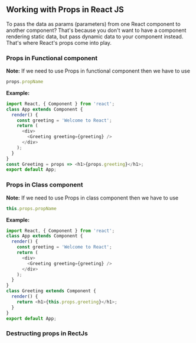 ## Working with Props in React JS ##
To pass the data as params (parameters) from one React component to another component? That's because you don't want to have a component rendering static data, but pass dynamic data to your component instead. That's where React's props come into play. 

### Props in Functional component ###
**Note:** If we need to use Props in functional component then we have to use 
```js
props.propName
```
**Example:**
```js
import React, { Component } from 'react';
class App extends Component {
  render() {
    const greeting = 'Welcome to React';
    return (
      <div>
        <Greeting greeting={greeting} />
      </div>
    );
  }
}
const Greeting = props => <h1>{props.greeting}</h1>;
export default App;
```

### Props in Class component ###
**Note:** If we need to use Props in class component then we have to use 
```js
this.props.propName
```
**Example:**
```js
import React, { Component } from 'react';
class App extends Component {
  render() {
    const greeting = 'Welcome to React';
    return (
      <div>
        <Greeting greeting={greeting} />
      </div>
    );
  }
}
class Greeting extends Component {
  render() {
    return <h1>{this.props.greeting}</h1>;
  }
}
export default App;
```


### Destructing props in RectJs ###

